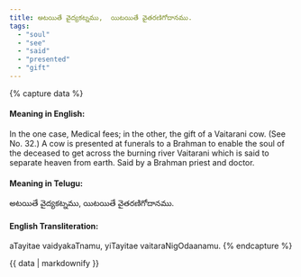 ```yaml
---
title: అటయితే వైద్యకట్నము,  యిటయితే వైతరణిగోదానము.
tags:
  - "soul"
  - "see"
  - "said"
  - "presented"
  - "gift"
---
```


{% capture data %}
#### Meaning in English:
In the one case, Medical fees; in the other, the gift of a Vaitarani cow.
(See No. 32.)
A cow is presented at funerals to a Brahman to enable the soul of the deceased to get across the burning river Vaitarani which is said to separate heaven from earth.
Said by a Brahman priest and doctor.

#### Meaning in Telugu:
అటయితే వైద్యకట్నము,  యిటయితే వైతరణిగోదానము.

#### English Transliteration:
aTayitae vaidyakaTnamu,  yiTayitae vaitaraNigOdaanamu.
{% endcapture %}

{{ data | markdownify }}

